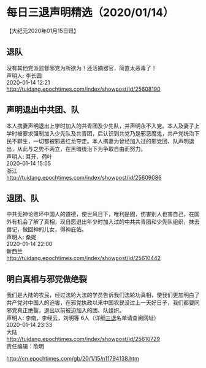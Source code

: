 # 每日三退声明精选（2020/01/14）
  
  
【大纪元2020年01月15日讯】  
## 退队  
没有其他党派监督邪党为所欲为！还活摘器官，简直太恶毒了！  
声明人: 李长圆  
2020-01-14 12:21  
<a href="http://tuidang.epochtimes.com/index/showpost/id/25608190">http://tuidang.epochtimes.com/index/showpost/id/25608190</a>  
## 声明退出中共团、队  
本人携妻声明退出上学时加入的共青团及少先队，并声明永不入党。本人及妻子上学时被要求强制加入少先队及共青团，后认识到共党乃是邪恶魔鬼，共产党统治下民不聊生，一切都被邪恶红龙夺走。本人携妻为曾经加入过的邪党团、队声明退出，从此与之势不两立，在黑暗统治下为争取自由而努力。  
声明人: 耳开、荷叶  
2020-01-14 15:05  
浙江  
<a href="http://tuidang.epochtimes.com/index/showpost/id/25609086">http://tuidang.epochtimes.com/index/showpost/id/25609086</a>  
## 退团、队  
中共无神论败坏中国人的道德，使世风日下，唯利是图，伤害别人也害自己，在国外有机会了解了真相，现自愿退出年少时加入过的中共共青团和少先队组织，抹去兽记，做回神的儿女，得神庇佑。  
声明人: 桑妮  
2020-01-14 22:00  
新西兰  
<a href="http://tuidang.epochtimes.com/index/showpost/id/25610442">http://tuidang.epochtimes.com/index/showpost/id/25610442</a>  
## 明白真相与邪党做绝裂  
我们是大陆的农民，经过法轮大法的学员告诉我们法轮功真相，使我们更加明白了共产党对中国人的迫害，在邪党执政以来中国农民没过上一天好日子，我们都要同邪党真正绝裂，退出以前被迫加入的团、队组织。  
声明人: 李南，李经云，刘明等 6人（详细<a href="http://cn.epochtimes.com/gb/tag/%E4%B8%89%E9%80%80.html">三退</a>名单请查阅网址）  
2020-01-14 23:33  
大陆  
<a href="http://tuidang.epochtimes.com/index/showpost/id/25610729">http://tuidang.epochtimes.com/index/showpost/id/25610729</a>  
责任编辑：欣明  
  
  
  
http://cn.epochtimes.com/gb/20/1/15/n11794138.htm
